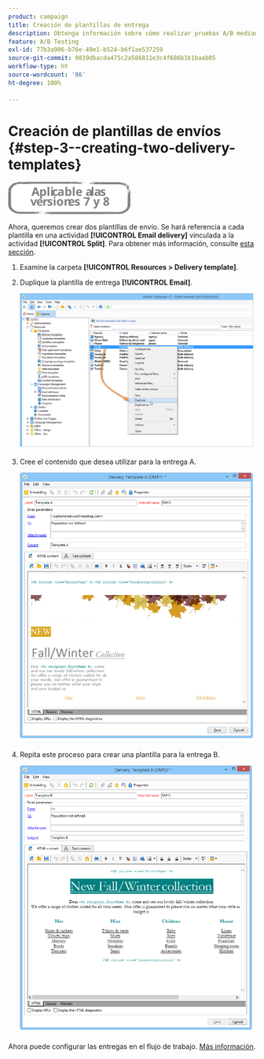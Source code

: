 ```yaml
---
product: campaign
title: Creación de plantillas de entrega
description: Obtenga información sobre cómo realizar pruebas A/B mediante un caso de uso dedicado
feature: A/B Testing
exl-id: 77b3a906-b76e-49e1-b524-b6f1ae537259
source-git-commit: 9839dbacda475c2a586811e3c4f686b1b1baab05
workflow-type: ht
source-wordcount: '86'
ht-degree: 100%

---
```


# Creación de plantillas de envíos {#step-3--creating-two-delivery-templates}

![](../../assets/common.svg)

Ahora, queremos crear dos plantillas de envío. Se hará referencia a cada plantilla en una actividad **[!UICONTROL Email delivery]** vinculada a la actividad **[!UICONTROL Split]**. Para obtener más información, consulte [esta sección](about-templates.md).

1. Examine la carpeta **[!UICONTROL Resources > Delivery template]**.
1. Duplique la plantilla de entrega **[!UICONTROL Email]**.

   ![](assets/use_case_abtesting_deliverymodel_001.png)

1. Cree el contenido que desea utilizar para la entrega A.

   ![](assets/use_case_abtesting_deliverymodel_002.png)

1. Repita este proceso para crear una plantilla para la entrega B.

   ![](assets/use_case_abtesting_deliverymodel_003.png)

Ahora puede configurar las entregas en el flujo de trabajo. [Más información](a-b-testing-uc-configuring-deliveries.md).
